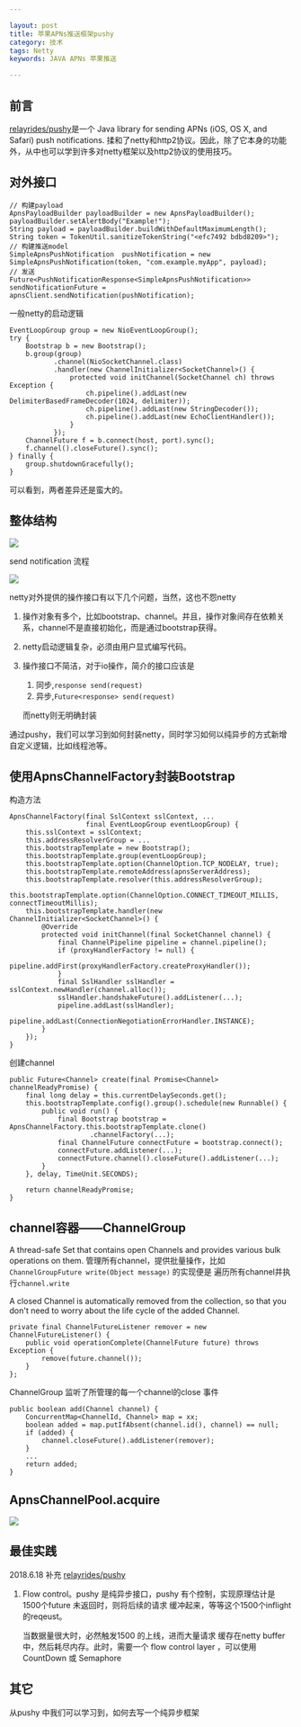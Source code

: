 ```yaml
---

layout: post
title: 苹果APNs推送框架pushy
category: 技术
tags: Netty
keywords: JAVA APNs 苹果推送

---
```


## 前言

[relayrides/pushy](https://github.com/relayrides/pushy)是一个 Java library for sending APNs (iOS, OS X, and Safari) push notifications. 揉和了netty和http2协议。因此，除了它本身的功能外，从中也可以学到许多对netty框架以及http2协议的使用技巧。

## 对外接口

    // 构建payload
    ApnsPayloadBuilder payloadBuilder = new ApnsPayloadBuilder();
    payloadBuilder.setAlertBody("Example!");
    String payload = payloadBuilder.buildWithDefaultMaximumLength();
    String token = TokenUtil.sanitizeTokenString("<efc7492 bdbd8209>");
    // 构建推送model
    SimpleApnsPushNotification  pushNotification = new SimpleApnsPushNotification(token, "com.example.myApp", payload);
    // 发送
	Future<PushNotificationResponse<SimpleApnsPushNotification>> sendNotificationFuture = apnsClient.sendNotification(pushNotification);

一般netty的启动逻辑

	EventLoopGroup group = new NioEventLoopGroup();
    try {
       	Bootstrap b = new Bootstrap();
       	b.group(group)
               .channel(NioSocketChannel.class)
               .handler(new ChannelInitializer<SocketChannel>() {
                   protected void initChannel(SocketChannel ch) throws Exception {
                       ch.pipeline().addLast(new DelimiterBasedFrameDecoder(1024, delimiter));
                       ch.pipeline().addLast(new StringDecoder());
                       ch.pipeline().addLast(new EchoClientHandler());
                   }
               });
       	ChannelFuture f = b.connect(host, port).sync();
       	f.channel().closeFuture().sync();
   	} finally {
        group.shutdownGracefully();
   	}

可以看到，两者差异还是蛮大的。

## 整体结构

![](/public/upload/netty/pushy_object.png)

send notification 流程

![](/public/upload/netty/pushy_send_notification.png)

netty对外提供的操作接口有以下几个问题，当然，这也不怨netty

1. 操作对象有多个，比如bootstrap、channel。并且，操作对象间存在依赖关系，channel不是直接初始化，而是通过bootstrap获得。
2. netty启动逻辑复杂，必须由用户显式编写代码。
3. 操作接口不简洁，对于io操作，简介的接口应该是

	1. 同步,`response send(request)`
	2. 异步,`Future<response> send(request)`

	而netty则无明确封装
	
通过pushy，我们可以学习到如何封装netty，同时学习如何以纯异步的方式新增自定义逻辑，比如线程池等。

## 使用ApnsChannelFactory封装Bootstrap

构造方法

    ApnsChannelFactory(final SslContext sslContext, ...
                       final EventLoopGroup eventLoopGroup) {
        this.sslContext = sslContext;
        this.addressResolverGroup = ...
        this.bootstrapTemplate = new Bootstrap();
        this.bootstrapTemplate.group(eventLoopGroup);
        this.bootstrapTemplate.option(ChannelOption.TCP_NODELAY, true);
        this.bootstrapTemplate.remoteAddress(apnsServerAddress);
        this.bootstrapTemplate.resolver(this.addressResolverGroup);
        this.bootstrapTemplate.option(ChannelOption.CONNECT_TIMEOUT_MILLIS, connectTimeoutMillis);
        this.bootstrapTemplate.handler(new ChannelInitializer<SocketChannel>() {
            @Override
            protected void initChannel(final SocketChannel channel) {
                final ChannelPipeline pipeline = channel.pipeline();
                if (proxyHandlerFactory != null) {
                    pipeline.addFirst(proxyHandlerFactory.createProxyHandler());
                }
                final SslHandler sslHandler = sslContext.newHandler(channel.alloc());
                sslHandler.handshakeFuture().addListener(...);
                pipeline.addLast(sslHandler);
                pipeline.addLast(ConnectionNegotiationErrorHandler.INSTANCE);
            }
        });
    }

创建channel

    public Future<Channel> create(final Promise<Channel> channelReadyPromise) {
        final long delay = this.currentDelaySeconds.get();
        this.bootstrapTemplate.config().group().schedule(new Runnable() {
            public void run() {
                final Bootstrap bootstrap = ApnsChannelFactory.this.bootstrapTemplate.clone()
                        .channelFactory(...);
                final ChannelFuture connectFuture = bootstrap.connect();
                connectFuture.addListener(...);
                connectFuture.channel().closeFuture().addListener(...);
            }
        }, delay, TimeUnit.SECONDS);

        return channelReadyPromise;
    }

## channel容器——ChannelGroup

A thread-safe  Set that contains open Channels and provides various bulk operations on them. 管理所有channel，提供批量操作，比如`ChannelGroupFuture write(Object message)` 的实现便是 遍历所有channel并执行`channel.write`

A closed Channel is automatically removed from the collection, so that you don't need to worry about the life cycle of the added Channel. 

    private final ChannelFutureListener remover = new ChannelFutureListener() {
        public void operationComplete(ChannelFuture future) throws Exception {
            remove(future.channel());
        }
    };

ChannelGroup 监听了所管理的每一个channel的close 事件

    public boolean add(Channel channel) {
        ConcurrentMap<ChannelId, Channel> map = xx;
        boolean added = map.putIfAbsent(channel.id(), channel) == null;
        if (added) {
            channel.closeFuture().addListener(remover);
        }
        ...
        return added;
    }

## ApnsChannelPool.acquire

![](/public/upload/netty/pushy_acquire_channel.png)

## 最佳实践

2018.6.18 补充 [relayrides/pushy](https://github.com/relayrides/pushy/wiki/Best-practices)

1. Flow control。pushy 是纯异步接口，pushy 有个控制，实现原理估计是1500个future 未返回时，则将后续的请求 缓冲起来，等等这个1500个inflight 的reqeust。

	当数据量很大时，必然触发1500 的上线，进而大量请求 缓存在netty buffer 中，然后耗尽内存。此时，需要一个 flow control layer ，可以使用CountDown 或 Semaphore
	

## 其它

从pushy 中我们可以学习到，如何去写一个纯异步框架